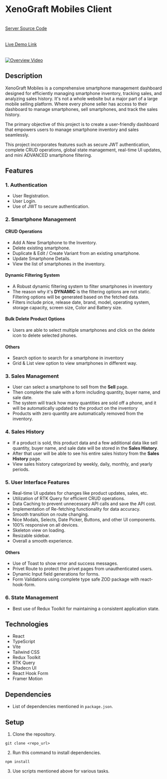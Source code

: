 # XenoGraft Mobiles Client
\
[Server Source Code](https://github.com/friyad/xenograft-mobiles-server)\
\
\
[Live Demo Link](https://xenograft-mobiles.netlify.app)\
\
\
[![Overview Video](https://github.com/friyad/xenograft-mobiles-client/assets/86700138/22566093-8e7a-45bb-b006-1152630d0527)](https://www.youtube.com/watch?v=3blZOYzEYtI)


## Description

XenoGraft Mobiles is a comprehensive smartphone management dashboard designed for efficiently managing smartphone inventory, tracking sales, and analyzing sales history. It's not a whole website but a major part of a large mobile selling platform. Where every phone seller has access to their dashboard to manage smartphones, sell smartphones, and track the sales history.

The primary objective of this project is to create a user-friendly dashboard that empowers users to manage smartphone inventory and sales seamlessly.

This project incorporates features such as secure JWT authentication, complete CRUD operations, global state management, real-time UI updates, and mini ADVANCED smartphone filtering.

## Features

### 1. Authentication

- User Registration.
- User Login.
- Use of JWT to secure authentication.

### 2. Smartphone Management

#### CRUD Operations

- Add A New Smartphone to the Inventory.
- Delete existing smartphone.
- Duplicate & Edit / Create Variant from an existing smartphone.
- Update Smartphone Details.
- View the list of smartphones in the inventory.

#### Dynamic Filtering System

- A Robust dynamic filtering system to filter smartphones in inventory
- The reason why it's **DYNAMIC** is the filtering options are not static. Filtering options will be generated based on the fetched data.
- Filters include price, release date, brand, model, operating system, storage capacity, screen size, Color and Battery size.

#### Bulk Delete Product Options

- Users are able to select multiple smartphones and click on the delete icon to delete selected phones.

#### Others

- Search option to search for a smartphone in inventory
- Grid & List view option to view smartphones in different way.

### 3. Sales Management

- User can select a smartphone to sell from the **Sell** page.
- Then complete the sale with a form including quantity, buyer name, and sale date.
- The system will track how many quantities are sold off a phone, and it will be automatically updated to the product on the inventory
- Products with zero quantity are automatically removed from the inventory.

### 4. Sales History

- If a product is sold, this product data and a few additional data like sell quantity, buyer name, and sale date will be stored in the **Sales History**.
- After that user will be able to see his entire sales history from the **Sales History** page.
- View sales history categorized by weekly, daily, monthly, and yearly periods.

### 5. User Interface Features

- Real-time UI updates for changes like product updates, sales, etc.
- Utilization of RTK Query for efficient CRUD operations.
- Data Caching to prevent unnecessary API calls and save the API cost.
- Implementation of Re-fetching functionality for data accuracy.
- Smooth transition on route changing.
- Nice Modals, Selects, Date Picker, Buttons, and other UI components.
- 100% responsive on all devices.
- Skeleton view on loading.
- Resizable sidebar.
- Overall a smooth experience.

#### Others

- Use of Toast to show error and success messages.
- Privet Route to protect the privet pages from unauthenticated users.
- Dynamic Input field generations for forms.
- Form Validations using complete type safe ZOD package with react-hook-form.

### 6. State Management

- Best use of Redux Toolkit for maintaining a consistent application state.

## Technologies

- React
- TypeScript
- Vite
- Tailwind CSS
- Redux Toolkit
- RTK Query
- Shadecn UI
- React Hook Form
- Framer Motion

## Dependencies

- List of dependencies mentioned in `package.json`.

## Setup

1. Clone the repository.

```
git clone <repo_url>
```

2. Run this command to install dependencies.

```
npm install
```

3. Use scripts mentioned above for various tasks.
